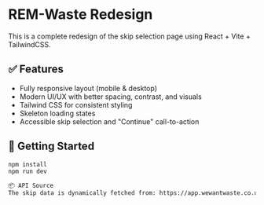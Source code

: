 # REM-Waste Redesign

This is a complete redesign of the skip selection page using React + Vite + TailwindCSS.

## ✅ Features

- Fully responsive layout (mobile & desktop)
- Modern UI/UX with better spacing, contrast, and visuals
- Tailwind CSS for consistent styling
- Skeleton loading states
- Accessible skip selection and "Continue" call-to-action

## 🚀 Getting Started

```bash
npm install
npm run dev

📦 API Source
The skip data is dynamically fetched from: https://app.wewantwaste.co.uk/api/skips/by-location?postcode=NR32&area=Lowestoft